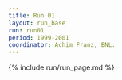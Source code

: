 ```yaml
---
title: Run 01
layout: run_base
run: run01
period: 1999-2001
coordinator: Achim Franz, BNL.
---
```

{% include run/run_page.md %}
